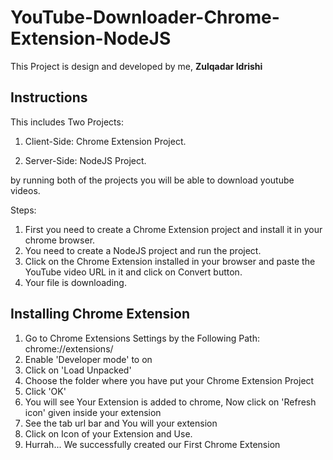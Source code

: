# YouTube-Downloader-Chrome-Extension-NodeJS
This Project is design and developed by me, **Zulqadar Idrishi**
## Instructions

This includes Two Projects:

1. Client-Side: Chrome Extension Project.

2. Server-Side: NodeJS Project.

by running both of the projects you will be able to download youtube videos.

Steps:
1. First you need to create a Chrome Extension project and install it in your chrome browser.
2. You need to create a NodeJS project and run the project.
3. Click on the Chrome Extension installed in your browser and paste the YouTube video URL in it and click on Convert button.
4. Your file is downloading.

## Installing Chrome Extension
1. Go to Chrome Extensions Settings by the Following Path:
        chrome://extensions/
2. Enable 'Developer mode' to on
3. Click on 'Load Unpacked'
4. Choose the folder where you have put your Chrome Extension Project
5. Click 'OK'
6. You will see Your Extension is added to chrome, Now click on 'Refresh icon' given inside your extension
7. See the tab url bar and You will your extension
8. Click on Icon of your Extension and Use.
9. Hurrah... We successfully created our First Chrome Extension
